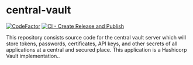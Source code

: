 # central-vault

[![CodeFactor](https://www.codefactor.io/repository/github/dishantkamble/central-vault/badge)](https://www.codefactor.io/repository/github/dishantkamble/central-vault) [![CI - Create Release and Publish](https://github.com/dishantkamble/central-vault/actions/workflows/release-train.yml/badge.svg)](https://github.com/dishantkamble/central-vault/actions/workflows/release-train.yml)

This repository consists source code for the central vault server which will store tokens, passwords, certificates, API keys, and other secrets of all applications at a central and secured place. This application is a Hashicorp Vault implementation..
